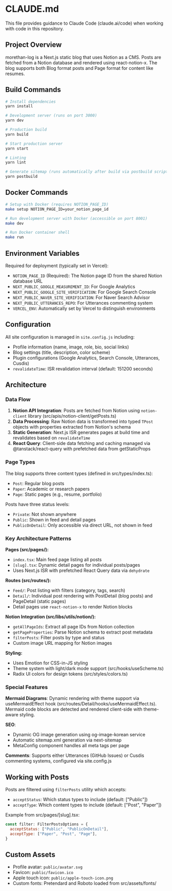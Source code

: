 # CLAUDE.md

This file provides guidance to Claude Code (claude.ai/code) when working with code in this repository.

## Project Overview

morethan-log is a Next.js static blog that uses Notion as a CMS. Posts are fetched from a Notion database and rendered using react-notion-x. The blog supports both Blog format posts and Page format for content like resumes.

## Build Commands

```bash
# Install dependencies
yarn install

# Development server (runs on port 3000)
yarn dev

# Production build
yarn build

# Start production server
yarn start

# Linting
yarn lint

# Generate sitemap (runs automatically after build via postbuild script)
yarn postbuild
```

## Docker Commands

```bash
# Setup with Docker (requires NOTION_PAGE_ID)
make setup NOTION_PAGE_ID=your_notion_page_id

# Run development server with Docker (accessible on port 8001)
make dev

# Run Docker container shell
make run
```

## Environment Variables

Required for deployment (typically set in Vercel):

- `NOTION_PAGE_ID` (Required): The Notion page ID from the shared Notion database URL
- `NEXT_PUBLIC_GOOGLE_MEASUREMENT_ID`: For Google Analytics
- `NEXT_PUBLIC_GOOGLE_SITE_VERIFICATION`: For Google Search Console
- `NEXT_PUBLIC_NAVER_SITE_VERIFICATION`: For Naver Search Advisor
- `NEXT_PUBLIC_UTTERANCES_REPO`: For Utterances commenting system
- `VERCEL_ENV`: Automatically set by Vercel to distinguish environments

## Configuration

All site configuration is managed in `site.config.js` including:
- Profile information (name, image, role, bio, social links)
- Blog settings (title, description, color scheme)
- Plugin configurations (Google Analytics, Search Console, Utterances, Cusdis)
- `revalidateTime`: ISR revalidation interval (default: 151200 seconds)

## Architecture

### Data Flow

1. **Notion API Integration**: Posts are fetched from Notion using `notion-client` library (src/apis/notion-client/getPosts.ts)
2. **Data Processing**: Raw Notion data is transformed into typed `TPost` objects with properties extracted from Notion's schema
3. **Static Generation**: Next.js ISR generates pages at build time and revalidates based on `revalidateTime`
4. **React Query**: Client-side data fetching and caching managed via @tanstack/react-query with prefetched data from getStaticProps

### Page Types

The blog supports three content types (defined in src/types/index.ts):
- `Post`: Regular blog posts
- `Paper`: Academic or research papers
- `Page`: Static pages (e.g., resume, portfolio)

Posts have three status levels:
- `Private`: Not shown anywhere
- `Public`: Shown in feed and detail pages
- `PublicOnDetail`: Only accessible via direct URL, not shown in feed

### Key Architecture Patterns

**Pages (src/pages/):**
- `index.tsx`: Main feed page listing all posts
- `[slug].tsx`: Dynamic detail pages for individual posts/pages
- Uses Next.js ISR with prefetched React Query data via `dehydrate`

**Routes (src/routes/):**
- `Feed/`: Post listing with filters (category, tags, search)
- `Detail/`: Individual post rendering with PostDetail (blog posts) and PageDetail (static pages)
- Detail pages use `react-notion-x` to render Notion blocks

**Notion Integration (src/libs/utils/notion/):**
- `getAllPageIds`: Extract all page IDs from Notion collection
- `getPageProperties`: Parse Notion schema to extract post metadata
- `filterPosts`: Filter posts by type and status
- Custom image URL mapping for Notion images

**Styling:**
- Uses Emotion for CSS-in-JS styling
- Theme system with light/dark mode support (src/hooks/useScheme.ts)
- Radix UI colors for design tokens (src/styles/colors.ts)

### Special Features

**Mermaid Diagrams**: Dynamic rendering with theme support via useMermaidEffect hook (src/routes/Detail/hooks/useMermaidEffect.ts). Mermaid code blocks are detected and rendered client-side with theme-aware styling.

**SEO**:
- Dynamic OG image generation using og-image-korean service
- Automatic sitemap.xml generation via next-sitemap
- MetaConfig component handles all meta tags per page

**Comments**: Supports either Utterances (GitHub Issues) or Cusdis commenting systems, configured via site.config.js

## Working with Posts

Posts are filtered using `filterPosts` utility which accepts:
- `acceptStatus`: Which status types to include (default: ["Public"])
- `acceptType`: Which content types to include (default: ["Post", "Paper"])

Example from src/pages/[slug].tsx:
```javascript
const filter: FilterPostsOptions = {
  acceptStatus: ["Public", "PublicOnDetail"],
  acceptType: ["Paper", "Post", "Page"],
}
```

## Custom Assets

- Profile avatar: `public/avatar.svg`
- Favicon: `public/favicon.ico`
- Apple touch icon: `public/apple-touch-icon.png`
- Custom fonts: Pretendard and Roboto loaded from src/assets/fonts/